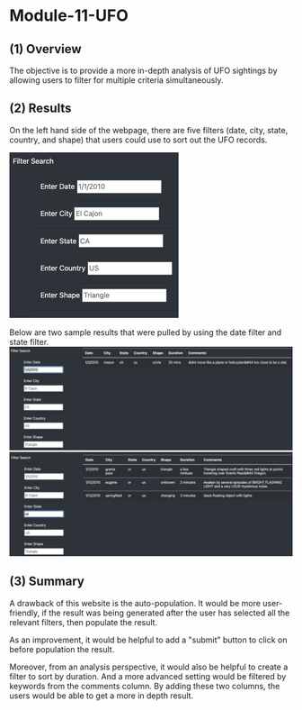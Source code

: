 # Module-11-UFO

## (1) Overview 
The objective is to provide a more in-depth analysis of UFO sightings by allowing users to filter for multiple criteria simultaneously. 

## (2) Results                                                                           
On the left hand side of the webpage, there are five filters (date, city, state, country, and shape) that users could use to sort out the UFO records. 

![image](https://github.com/sunnycywong/Module-11-UFO/blob/main/Filters.png)

Below are two sample results that were pulled by using the date filter and state filter.
![image](https://github.com/sunnycywong/Module-11-UFO/blob/main/Enter%20Date.png)
![image](https://github.com/sunnycywong/Module-11-UFO/blob/main/Enter%20State.png)



## (3) Summary    
A drawback of this website is the auto-population. It would be more user-friendly, if the result was being generated after the user has selected all the relevant filters, then populate the result. 

As an improvement, it would be helpful to add a "submit" button to click on before population the result. 

Moreover, from an analysis perspective, it would also be helpful to create a filter to sort by duration. And a more advanced setting would be filtered by keywords from the comments column. By adding these two columns, the users would be able to get a more in depth result. 
